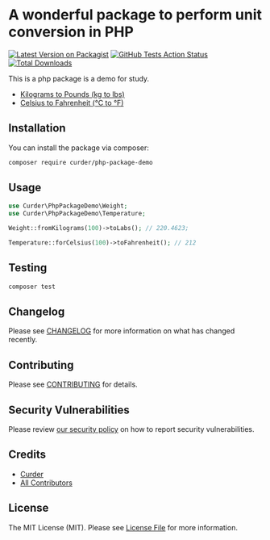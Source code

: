 # A wonderful package to perform unit conversion in PHP

[![Latest Version on Packagist](https://img.shields.io/packagist/v/curder/php-package-demo.svg?style=flat-square)](https://packagist.org/packages/curder/php-package-demo)
[![GitHub Tests Action Status](https://img.shields.io/github/workflow/status/curder/php-package-demo/Tests?label=tests)](https://github.com/curder/php-package-demo/actions?query=workflow%3ATests+branch%3Amaster)
[![Total Downloads](https://img.shields.io/packagist/dt/curder/php-package-demo.svg?style=flat-square)](https://packagist.org/packages/curder/php-package-demo)


This is a php package is a demo for study.

- [Kilograms to Pounds (kg to lbs)](https://www.metric-conversions.org/weight/kilograms-to-pounds.htm)
- [Celsius to Fahrenheit (°C to °F)](https://www.metric-conversions.org/temperature/celsius-to-fahrenheit.htm)

## Installation

You can install the package via composer:

```bash 
composer require curder/php-package-demo
```

## Usage

```php
use Curder\PhpPackageDemo\Weight;
use Curder\PhpPackageDemo\Temperature;

Weight::fromKilograms(100)->toLabs(); // 220.4623;

Temperature::forCelsius(100)->toFahrenheit(); // 212
```

## Testing

```bash
composer test
```

## Changelog

Please see [CHANGELOG](CHANGELOG.md) for more information on what has changed recently.

## Contributing

Please see [CONTRIBUTING](.github/CONTRIBUTING.md) for details.

## Security Vulnerabilities

Please review [our security policy](../../security/policy) on how to report security vulnerabilities.

## Credits

- [Curder](https://github.com/curder)
- [All Contributors](../../contributors)

## License

The MIT License (MIT). Please see [License File](LICENSE.md) for more information.
